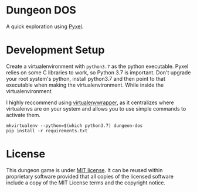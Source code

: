 # Dungeon DOS

A quick exploration using [Pyxel](https://github.com/kitao/pyxel/blob/master/README.md).

# Development Setup

Create a virtualenvironment with `python3.7` as the python executable. Pyxel relies on some C libraries to work, so Python 3.7 is important. Don't upgrade your root system's python, install python3.7 and then point to that executable when making the virtualenvironment. While inside the virtualenvironment

I highly reccommend using [virtualenvwrapper](https://pypi.org/project/virtualenvwrapper/), as it centralizes where virtualenvs are on your system and allows you to use simple commands to activate them.

```
mkvirtualenv --python=$(which python3.7) dungeon-dos
pip install -r requirements.txt
```

# License

This dungeon game is under [MIT license](https://opensource.org/licenses/MIT). It can be reused within proprietary software provided that all copies of the licensed software include a copy of the MIT License terms and the copyright notice.
